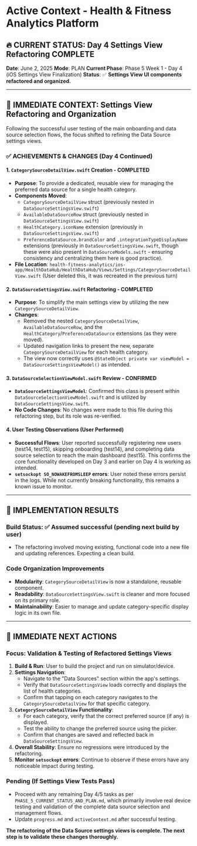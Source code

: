 # Active Context - Health & Fitness Analytics Platform

## 🔥 **CURRENT STATUS: Day 4 Settings View Refactoring COMPLETE**

**Date**: June 2, 2025
**Mode**: PLAN
**Current Phase**: Phase 5 Week 1 - Day 4 (iOS Settings View Finalization)
**Status**: ✅ **Settings View UI components refactored and organized.**

---

## 🎯 **IMMEDIATE CONTEXT: Settings View Refactoring and Organization**

Following the successful user testing of the main onboarding and data source selection flows, the focus shifted to refining the Data Source settings views.

### **✅ ACHIEVEMENTS & CHANGES (Day 4 Continued)**

#### **1. `CategorySourceDetailView.swift` Creation - COMPLETED**
- **Purpose**: To provide a dedicated, reusable view for managing the preferred data source for a single health category.
- **Components Moved**:
    - `CategorySourceDetailView` struct (previously nested in `DataSourceSettingsView.swift`)
    - `AvailableDataSourceRow` struct (previously nested in `DataSourceSettingsView.swift`)
    - `HealthCategory.iconName` extension (previously in `DataSourceSettingsView.swift`)
    - `PreferenceDataSource.brandColor` and `.integrationTypeDisplayName` extensions (previously in `DataSourceSettingsView.swift`, though these were also present in `DataSourceModels.swift` - ensuring consistency and centralizing them here is good practice).
- **File Location**: `health-fitness-analytics/ios-app/HealthDataHub/HealthDataHub/Views/Settings/CategorySourceDetailView.swift` (User deleted this, it was recreated in the previous turn)

#### **2. `DataSourceSettingsView.swift` Refactoring - COMPLETED**
- **Purpose**: To simplify the main settings view by utilizing the new `CategorySourceDetailView`.
- **Changes**:
    - Removed the nested `CategorySourceDetailView`, `AvailableDataSourceRow`, and the `HealthCategory`/`PreferenceDataSource` extensions (as they were moved).
    - Updated navigation links to present the new, separate `CategorySourceDetailView` for each health category.
    - The view now correctly uses `@StateObject private var viewModel = DataSourceSettingsViewModel()` as intended.

#### **3. `DataSourceSelectionViewModel.swift` Review - CONFIRMED**
- **`DataSourceSettingsViewModel`**: Confirmed this class is present within `DataSourceSelectionViewModel.swift` and is utilized by `DataSourceSettingsView.swift`.
- **No Code Changes**: No changes were made to this file during this refactoring step, but its role was re-verified.

#### **4. User Testing Observations (User Performed)**
- **Successful Flows**: User reported successfully registering new users (test14, test15), skipping onboarding (test14), and completing data source selection to reach the main dashboard (test15). This confirms the core functionality developed on Day 3 and earlier on Day 4 is working as intended.
- **`setsockopt SO_NOWAKEFROMSLEEP` errors**: User noted these errors persist in the logs. While not currently breaking functionality, this remains a known issue to monitor.

---

## 🚀 **IMPLEMENTATION RESULTS**

### **Build Status**: ✅ **Assumed successful (pending next build by user)**
- The refactoring involved moving existing, functional code into a new file and updating references. Expecting a clean build.

### **Code Organization Improvements**
- **Modularity**: `CategorySourceDetailView` is now a standalone, reusable component.
- **Readability**: `DataSourceSettingsView.swift` is cleaner and more focused on its primary role.
- **Maintainability**: Easier to manage and update category-specific display logic in its own file.

---

## 🎯 **IMMEDIATE NEXT ACTIONS**

### **Focus: Validation & Testing of Refactored Settings Views**
1.  **Build & Run**: User to build the project and run on simulator/device.
2.  **Settings Navigation**:
    *   Navigate to the "Data Sources" section within the app's settings.
    *   Verify that `DataSourceSettingsView` loads correctly and displays the list of health categories.
    *   Confirm that tapping on each category navigates to the `CategorySourceDetailView` for that specific category.
3.  **`CategorySourceDetailView` Functionality**:
    *   For each category, verify that the correct preferred source (if any) is displayed.
    *   Test the ability to change the preferred source using the picker.
    *   Confirm that changes are saved and reflected back in `DataSourceSettingsView`.
4.  **Overall Stability**: Ensure no regressions were introduced by the refactoring.
5.  **Monitor `setsockopt` errors**: Continue to observe if these errors have any noticeable impact during testing.

### **Pending (If Settings View Tests Pass)**
*   Proceed with any remaining Day 4/5 tasks as per `PHASE_5_CURRENT_STATUS_AND_PLAN.md`, which primarily involve real device testing and validation of the complete data source selection and management flows.
*   Update `progress.md` and `activeContext.md` after successful testing.

**The refactoring of the Data Source settings views is complete. The next step is to validate these changes thoroughly.** 